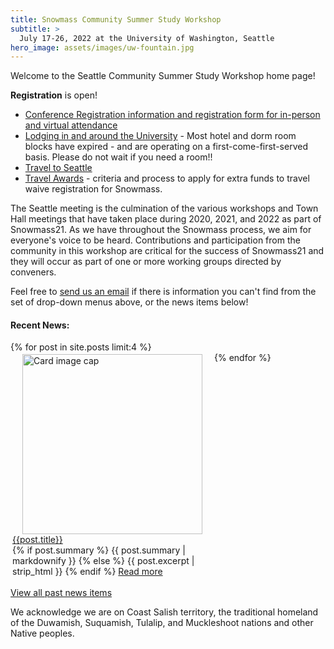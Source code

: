 ```yaml
---
title: Snowmass Community Summer Study Workshop
subtitle: >
  July 17-26, 2022 at the University of Washington, Seattle
hero_image: assets/images/uw-fountain.jpg
---
```


Welcome to the Seattle Community Summer Study Workshop home page!

**Registration** is open!

* [Conference Registration information and registration form for in-person and virtual attendance](/registration)
* [Lodging in and around the University](/lodging) - Most hotel and dorm room blocks have expired - and are operating on a first-come-first-served basis. Please do not wait if you need a room!!
* [Travel to Seattle](/travel)
* [Travel Awards](/travelAward) - criteria and process to apply for extra funds to travel waive registration for Snowmass. 

The Seattle meeting is the culmination of the various workshops and Town Hall meetings that have taken place during 2020, 2021, and 2022 as part of Snowmass21. As we have throughout the Snowmass process, we aim for everyone's voice to be heard. Contributions and participation from the community in this workshop are critical for the success of Snowmass21 and they will occur as part of one or more working groups directed by conveners.

Feel free to [send us an email](snowmass-loc2022@uw.edu) if there is information you can't find from the set of drop-down menus above, or the news items below!

<div class="mainpage-news mainpage-core">
<h4>Recent News:</h4>

<div class="container-fluid">
  <div class="news row" style="display: flex; flex-direction: row; flex-wrap: wrap;">
    {% for post in site.posts limit:4 %}
       <div class="card news" style="width: 20rem; margin: 3px">
          <a href="{{post.url}}">
          <img class="card-img-top" src="{{post.postimage}}" alt="Card image cap" style="width: 18rem; display:block; margin-left: auto; margin-right: auto">
          </a>
          <div class="card-body d-flex flex-column">
            <div class="card-text card-title">
               <a href="{{post.url}}">{{post.title}}</a>
            </div>
            <div class="card-text card-body">
              {% if post.summary %}
                  {{ post.summary | markdownify }}
              {% else %}
                  {{ post.excerpt | strip_html }}
              {% endif %}
            <a href="{{post.url}}">Read more</a></div>
          </div>
       </div>
    {% endfor %}
  </div>
</div>

<a href="/news">View all past news items</a>
</div>

We acknowledge we are on Coast Salish territory, the traditional homeland of the Duwamish, Suquamish, Tulalip, and Muckleshoot nations and other Native peoples.
